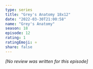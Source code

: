 ```yaml
---
type: series
title: "Grey's Anatomy 18x12"
date: "2022-03-30T21:00:58"
name: "Grey's Anatomy"
season: 18
episode: 12
rating: 1
ratingEmoji: ⭐️
share: false
---
```


_[No review was written for this episode]_
